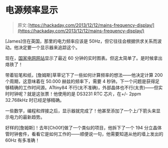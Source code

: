 # 电源频率显示

> 原文:[https://hackaday.com/2013/12/12/mains-frequency-display/](https://hackaday.com/2013/12/12/mains-frequency-display/)

[James]住在英国，那里的电力频率应该是 50Hz，但它往往会根据供求关系而波动。他决定要一个显示器来追踪这个。

现在，[国家电网网站](http://www2.nationalgrid.com/uk/industry-information/electricity-transmission-operational-data/)显示了最近 60 分钟的实时图表。但这太简单了。是时候拿出烙铁了！

带着铅笔和纸，[詹姆斯]草草记下了一些如何计算频率的想法——他决定计算 200 个周期，这意味着在 50.000 赫兹的频率下，需要 4 秒钟。下一个问题是获得足够精确的工作时间源。ATtiny84 不行(太不准确)，外部晶体也不行(太贵)——但实时时钟呢？就是这张票！他使用的是 DS3231 RTC 芯片，在+/- 2ppm 32.768kHz 时已经足够精确。

一些数学，编程和焊接之后，显示器就完成了！他甚至添加了一个上/下箭头来显示电力的最新趋势。

好样的[詹姆斯]！去年[Ch00f]做了一个类似的项目，他拆下了一个 194 分立晶体管时钟套件，看看它是如何工作的——顺便说一句，他需要知道从他的墙上发出的 60Hz 有多准确！
